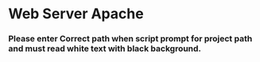 # Web Server Apache

### Please enter Correct path when script prompt for project path and must read white text with black background.
